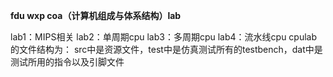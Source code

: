 **fdu wxp coa（计算机组成与体系结构）lab**

lab1：MIPS相关
lab2：单周期cpu
lab3：多周期cpu
lab4：流水线cpu
cpulab的文件结构为：
src中是资源文件，test中是仿真测试所有的testbench，dat中是测试所用的指令以及引脚文件
